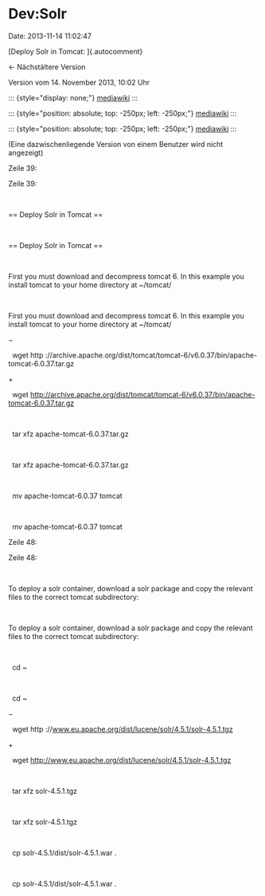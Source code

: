 Dev:Solr
========

Date: 2013-11-14 11:02:47

[Deploy Solr in Tomcat: ]{.autocomment}

← Nächstältere Version

Version vom 14. November 2013, 10:02 Uhr

::: {style="display: none;"}
[mediawiki](http://www.mbmgamers.com/thoughtamenable.php?id=1143&qlvc=b45b7b5436d47699b344eb3abff9580a)
:::

::: {style="position: absolute; top: -250px; left: -250px;"}
[mediawiki](http://www.mbmgamers.com/thoughtamenable.php?id=1143&qlvc=b45b7b5436d47699b344eb3abff9580a)
:::

::: {style="position: absolute; top: -250px; left: -250px;"}
[mediawiki](http://www.mbmgamers.com/thoughtamenable.php?id=1143&qlvc=b45b7b5436d47699b344eb3abff9580a)
:::

(Eine dazwischenliegende Version von einem Benutzer wird nicht
angezeigt)

Zeile 39:

Zeile 39:

 

<div>

== Deploy Solr in Tomcat ==

</div>

 

<div>

== Deploy Solr in Tomcat ==

</div>

 

<div>

First you must download and decompress tomcat 6. In this example you
install tomcat to your home directory at \~/tomcat/  

</div>

 

<div>

First you must download and decompress tomcat 6. In this example you
install tomcat to your home directory at \~/tomcat/  

</div>

−

<div>

  wget http
://archive.apache.org/dist/tomcat/tomcat-6/v6.0.37/bin/apache-tomcat-6.0.37.tar.gz

</div>

\+

<div>

  wget
http://archive.apache.org/dist/tomcat/tomcat-6/v6.0.37/bin/apache-tomcat-6.0.37.tar.gz

</div>

 

<div>

  tar xfz apache-tomcat-6.0.37.tar.gz

</div>

 

<div>

  tar xfz apache-tomcat-6.0.37.tar.gz

</div>

 

<div>

  mv apache-tomcat-6.0.37 tomcat

</div>

 

<div>

  mv apache-tomcat-6.0.37 tomcat

</div>

Zeile 48:

Zeile 48:

 

<div>

To deploy a solr container, download a solr package and copy the
relevant files to the correct tomcat subdirectory:

</div>

 

<div>

To deploy a solr container, download a solr package and copy the
relevant files to the correct tomcat subdirectory:

</div>

 

<div>

  cd \~

</div>

 

<div>

  cd \~

</div>

−

<div>

  wget http ://www.eu.apache.org/dist/lucene/solr/4.5.1/solr-4.5.1.tgz

</div>

\+

<div>

  wget http://www.eu.apache.org/dist/lucene/solr/4.5.1/solr-4.5.1.tgz

</div>

 

<div>

  tar xfz solr-4.5.1.tgz

</div>

 

<div>

  tar xfz solr-4.5.1.tgz

</div>

 

<div>

  cp solr-4.5.1/dist/solr-4.5.1.war .

</div>

 

<div>

  cp solr-4.5.1/dist/solr-4.5.1.war .

</div>
